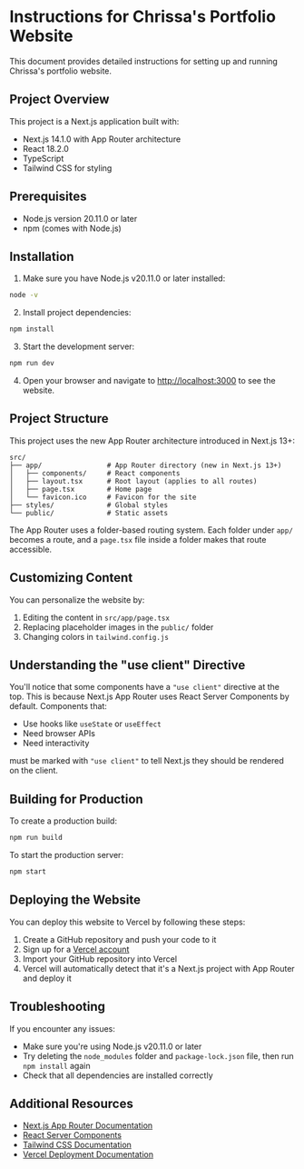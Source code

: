 # Instructions for Chrissa's Portfolio Website

This document provides detailed instructions for setting up and running Chrissa's portfolio website.

## Project Overview

This project is a Next.js application built with:

- Next.js 14.1.0 with App Router architecture
- React 18.2.0
- TypeScript
- Tailwind CSS for styling

## Prerequisites

- Node.js version 20.11.0 or later
- npm (comes with Node.js)

## Installation

1. Make sure you have Node.js v20.11.0 or later installed:

```bash
node -v
```

2. Install project dependencies:

```bash
npm install
```

3. Start the development server:

```bash
npm run dev
```

4. Open your browser and navigate to [http://localhost:3000](http://localhost:3000) to see the website.

## Project Structure

This project uses the new App Router architecture introduced in Next.js 13+:

```
src/
├── app/                # App Router directory (new in Next.js 13+)
│   ├── components/     # React components
│   ├── layout.tsx      # Root layout (applies to all routes)
│   ├── page.tsx        # Home page
│   └── favicon.ico     # Favicon for the site
├── styles/             # Global styles
└── public/             # Static assets
```

The App Router uses a folder-based routing system. Each folder under `app/` becomes a route, and a `page.tsx` file inside a folder makes that route accessible.

## Customizing Content

You can personalize the website by:

1. Editing the content in `src/app/page.tsx`
2. Replacing placeholder images in the `public/` folder
3. Changing colors in `tailwind.config.js`

## Understanding the "use client" Directive

You'll notice that some components have a `"use client"` directive at the top. This is because Next.js App Router uses React Server Components by default. Components that:

- Use hooks like `useState` or `useEffect`
- Need browser APIs
- Need interactivity

must be marked with `"use client"` to tell Next.js they should be rendered on the client.

## Building for Production

To create a production build:

```bash
npm run build
```

To start the production server:

```bash
npm start
```

## Deploying the Website

You can deploy this website to Vercel by following these steps:

1. Create a GitHub repository and push your code to it
2. Sign up for a [Vercel account](https://vercel.com)
3. Import your GitHub repository into Vercel
4. Vercel will automatically detect that it's a Next.js project with App Router and deploy it

## Troubleshooting

If you encounter any issues:

- Make sure you're using Node.js v20.11.0 or later
- Try deleting the `node_modules` folder and `package-lock.json` file, then run `npm install` again
- Check that all dependencies are installed correctly

## Additional Resources

- [Next.js App Router Documentation](https://nextjs.org/docs/app)
- [React Server Components](https://nextjs.org/docs/app/building-your-application/rendering/server-components)
- [Tailwind CSS Documentation](https://tailwindcss.com/docs)
- [Vercel Deployment Documentation](https://vercel.com/docs)
